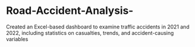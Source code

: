 # Road-Accident-Analysis-
Created an Excel-based dashboard to examine traffic accidents in 2021 and 2022, including statistics on casualties, trends, and accident-causing variables
